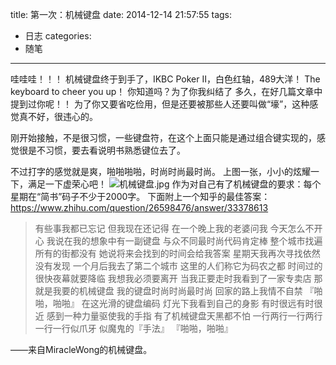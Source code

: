 title: 第一次：机械键盘
date: 2014-12-14 21:57:55
tags:
- 日志
categories: 
- 随笔
---

哇哇哇！！！
机械键盘终于到手了，IKBC Poker Ⅱ，白色红轴，489大洋！
The keyboard to cheer you up！
你知道吗？为了你我纠结了 多久，在好几篇文章中提到过你呢！！
为了你又要省吃俭用，但是还要被那些人还要叫做“壕”，这种感觉真不好，很违心的。

刚开始接触，不是很习惯，一些键盘符，在这个上面只能是通过组合键实现的，感觉很是不习惯，要去看说明书熟悉键位去了。

不过打字的感觉就是爽，啪啪啪啪，时尚时尚最时尚。
上图一张，小小的炫耀一下，满足一下虚荣心吧！
![机械键盘.jpg](http://blog.iotop.work/image/20141214-jxjp.jpg)
作为对自己有了机械键盘的要求：每个星期在“简书”码子不少于2000字。
下面附上一个知乎的最佳答案：https://www.zhihu.com/question/26598476/answer/33378613

>有些事我都已忘记
但我现在还记得
在一个晚上我的老婆问我
今天怎么不开心
我说在我的想象中有一副键盘
与众不同最时尚代码肯定棒
整个城市找遍所有的街都没有
她说将来会找到的时间会给我答案
星期天我再次寻找依然没有发现
一个月后我去了第二个城市
这里的人们称它为码农之都
时间过的很快夜幕就要降临
我想我必须要离开
当我正要走时我看到了一家专卖店
那就是我要的机械键盘
我的键盘时尚时尚最时尚
回家的路上我情不自禁
『啪啪，啪啪』
在这光滑的键盘编码
灯光下我看到自己的身影
有时很远有时很近
感到一种力量驱使我的手指
有了机械键盘天黑都不怕
一行两行一行两行
一行一行似爪牙
似魔鬼的『手法』
『啪啪，啪啪』

——来自MiracleWong的机械键盘。
